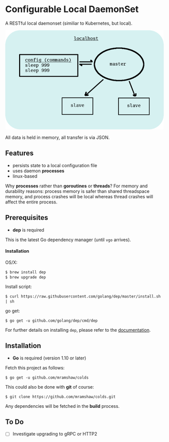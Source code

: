 # Configurable Local DaemonSet

A RESTful local daemonset (similiar to Kubernetes, but local).

![Deployment](images/deployment.png)

All data is held in memory, all transfer is via JSON.

## Features

- persists state to a local configuration file
- uses daemon __processes__
- linux-based

Why __processes__ rather than __goroutines__ or __threads__?
For memory and durability reasons: process memory is safer than
shared threadspace memory, and process crashes will be local
whereas thread crashes will affect the entire process.
 
## Prerequisites

- __dep__ is required

This is the latest Go dependency manager (until `vgo` arrives).

#### Installation

OS/X:

    $ brew install dep
    $ brew upgrade dep

Install script:

    $ curl https://raw.githubusercontent.com/golang/dep/master/install.sh | sh

go get:

    $ go get -u github.com/golang/dep/cmd/dep

For further details on installing `dep`, please refer to the [documentation](https://github.com/golang/dep).

## Installation

- __Go__ is required (version 1.10 or later)

Fetch this project as follows:

	$ go get -u github.com/mramshaw/colds

This could also be done with __git__ of course:

	$ git clone https://github.com/mramshaw/colds.git

Any dependencies will be fetched in the __build__ process.

## To Do

- [ ] Investigate upgrading to gRPC or HTTP2
